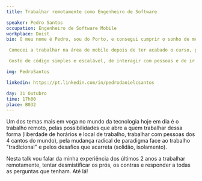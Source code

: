 ```yaml
---
title: Trabalhar remotamente como Engenheiro de Software

speaker: Pedro Santos
occupation: Engenheiro de Software Mobile
workplace: Doist
bio: O meu nome é Pedro, sou do Porto, e consegui cumprir o sonho de me tornar engenheiro de software, tendo acabado o curso na FEUP em 2015.

 Comecei a trabalhar na área de mobile depois de ter acabado o curso, primeiro na Farfetch - onde fiz parte da equipa inicial de android da empresa - e de há 2 anos para cá na Doist, onde tenho vindo a trabalhar no Todoist, para tentar ajudar a melhorar a vida dos utilizadores. 

 Gosto de código simples e escalável, de interagir com pessoas e de ir melhorando as coisas à minha volta, à medida que vou passando por elas. Também adoro viajar e ir conhecendo diferentes recantos do mundo.

img: PedroSantos

linkedin: https://pt.linkedin.com/in/pedrodanielcsantos

day: 31 Outubro
time: 17h00
place: B032
---
```


Um dos temas mais em voga no mundo da tecnologia hoje em dia é o trabalho remoto, pelas possibilidades que abre a quem trabalhar dessa forma (liberdade de horários e local de trabalho, trabalhar com pessoas dos 4 cantos do mundo), pela mudança radical de paradigma face ao trabalho "tradicional" e pelos desafios que acarreta (solidão, isolamento).

Nesta talk vou falar da minha experiência dos últimos 2 anos a trabalhar remotamente, tentar desmistificar os prós, os contras e responder a todas as perguntas que tenham. Até lá! 


